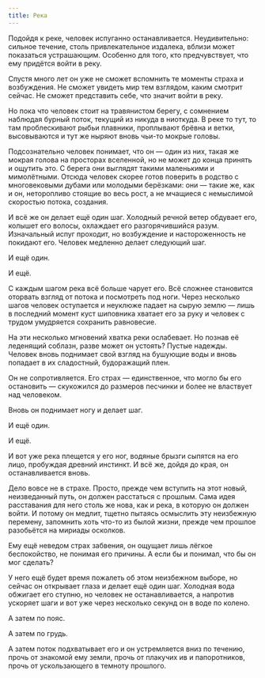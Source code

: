 ```yaml
---
title: Река
---
```


Подойдя к реке, человек испуганно останавливается. Неудивительно: сильное
течение, столь привлекательное издалека, вблизи может показаться устрашающим.
Особенно для того, кто предчувствует, что ему придётся войти в реку.

Спустя много лет он уже не сможет вспомнить те моменты страха и возбуждения. Не
сможет увидеть мир тем взглядом, каким смотрит сейчас. Не сможет представить
себе, что значит войти в реку.

Но пока что человек стоит на травянистом берегу, с сомнением наблюдая бурный
поток, текущий из никуда в ниоткуда. В реке то тут, то там проблескивают рыбьи
плавники, проплывают брёвна и ветки, высовываются и тут же ныряют вновь чьи-то
мокрые головы.

Подсознательно человек понимает, что он — один из них, такая же мокрая голова на
просторах вселенной, но не может до конца принять и ощутить это. С берега они
выглядят такими маленькими и мимолётными. Отсюда человек скорее готов поверить в
родство с многовековыми дубами или молодыми берёзками: они — такие же, как и он,
неторопливо стоящие во весь рост, а не мчащиеся с немыслимой скоростью потока,
создания.

И всё же он делает ещё один шаг. Холодный речной ветер обдувает его, колышет его
волосы, охлаждает его разгорячившийся разум. Изначальный испуг проходит, но
возбуждение и настороженность не покидают его. Человек медленно делает следующий
шаг.

И ещё один.

И ещё.

С каждым шагом река всё больше чарует его. Всё сложнее становится оторвать
взгляд от потока и посмотреть под ноги. Через несколько шагов человек оступается
и неуклюже падает на сырую землю — лишь в последний момент куст шиповника
хватает его за руку и человек с трудом умудряется сохранить равновесие.

На эти несколько мгновений хватка реки ослабевает. Но познав её леденящий
соблазн, разве может он устоять? Пустые надежды. Человек вновь поднимает свой
взгляд на бушующие воды и вновь попадает в их сладостный, будоражащий плен.

Он не сопротивляется. Его страх — единственное, что могло бы его остановить —
скукожился до размеров песчинки и более не властвует над человеком.

Вновь он поднимает ногу и делает шаг.

И ещё один.

И ещё.

И вот уже река плещется у его ног, водяные брызги сыпятся на его лицо, пробуждая
древний инстинкт. И всё же, дойдя до края, он останавливается вновь.

Дело вовсе не в страхе. Просто, прежде чем вступить на этот новый, неизведанный
путь, он должен расстаться с прошлым. Сама идея расставания для него столь же
нова, как и река, в которую он должен войти. И потому он медлит, тщетно пытаясь
осмыслить эту неизбежную перемену, запомнить хоть что-то из былой жизни, прежде
чем прошлое разобьётся на мириады осколков.

Ему ещё неведом страх забвения, он ощущает лишь лёгкое беспокойство, не понимая
его причины. А если бы и понимал, что бы он мог сделать?

У него ещё будет время пожалеть об этом неизбежном выборе, но сейчас он
открывает глаза и делает ещё один шаг. Холодная вода обжигает его ступню, но
человек не останавливается, а напротив ускоряет шаги и вот уже через несколько
секунд он в воде по колено.

А затем по пояс.

А затем по грудь.

А затем поток подхватывает его и он устремляется вниз по течению, прочь от
знакомой ему земли, прочь от плакучих ив и папоротников, прочь от ускользающего
в темноту прошлого.
